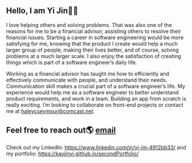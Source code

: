 ## Hello, I am Yi Jin👋😄

I love helping others and solving problems. That was also one of the reasons for me to be a financial advisor, assisting others to resolve their financial issues. Starting a career in software engineering would be more satisfying for me, knowing that the product I create would help a much larger group of people, making their lives better, and of course, solving problems at a much larger scale. I also enjoy the satisfaction of creating things which is part of a software engineer’s daily life. 
 
Working as a financial advisor has taught me how to efficiently and effectively communicate with people, and understand their needs. Communication skill makes a crucial part of a software engineer’s life. My experience would help me as a software engineer to better understand product requirements, and work in a team. Building an app from scratch is really exciting. I’m looking to collaborate on front-end projects 
or contact me at haleycseymour@comcast.net.


## Feel free to reach out🌎 [email](mailto:kayjinyi@gmail.com)

Check out my LinkedIn:  https://www.linkedin.com/in/yi-jin-4912bb33/ and my portfolio:  https://kayjinyi.github.io/secondPortfolio/<br>

